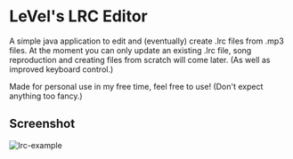 
# LeVel's LRC Editor

A simple java application to edit and (eventually) create .lrc files from .mp3 files.
At the moment you can only update an existing .lrc file, song reproduction and creating files from scratch will come later. (As well as improved keyboard control.)

Made for personal use in my free time, feel free to use! (Don't expect anything too fancy.)

## Screenshot

![lrc-example](https://github.com/user-attachments/assets/49e2cd1d-35cd-460a-896c-30c0707fa076)
